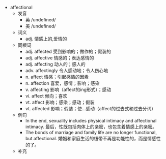 - affectional
  - 发音
    - 英 /undefined/
    - 美 /undefined/
  - 词义
    - adj. 情感上的,爱情的
  - 同根词
    - adj. affected 受到影响的；做作的；假装的
    - adj. affective 情感的；表达感情的
    - adj. affecting 动人的；感人的
    - adv. affectingly 令人感动地；令人伤心地
    - n. affect 情感；引起感情的因素
    - n. affection 喜爱，感情；影响；感染
    - v. affecting 影响（affect的ing形式）；感动
    - vi. affect 倾向；喜欢
    - vt. affect 影响；感染；感动；假装
    - vt. affected 影响；假装；使…感动（affect的过去式和过去分词）
  - 例句
    - In the end, sexuality includes physical intimacy and affectional intimacy. 最后，性既包括肉体上的亲密，也包含着情感上的亲密。
    - The bonds of marriage and family life are no longer functional, but affectional. 婚姻和家庭生活的纽带不再是功能性的，而是情感性的了。
  - 补充